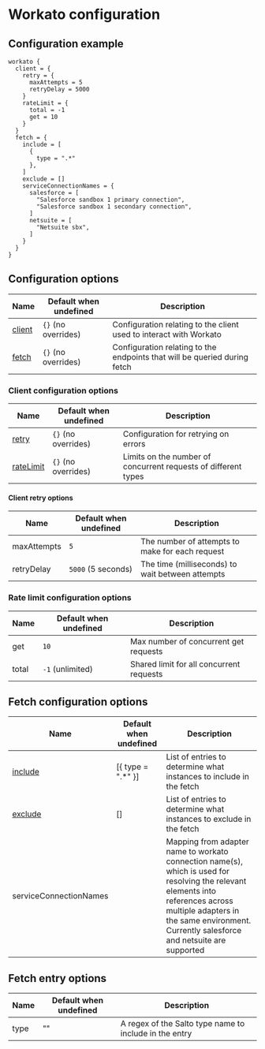 # Workato configuration
## Configuration example
```hcl
workato {
  client = {
    retry = {
      maxAttempts = 5
      retryDelay = 5000
    }
    rateLimit = {
      total = -1
      get = 10
    }
  }
  fetch = {
    include = [
      {
        type = ".*"
      },
    ]
    exclude = []
    serviceConnectionNames = {
      salesforce = [
        "Salesforce sandbox 1 primary connection",
        "Salesforce sandbox 1 secondary connection",
      ]
      netsuite = [
        "Netsuite sbx",
      ]
    }
  }
}
```

## Configuration options

| Name                                                     | Default when undefined        | Description
| ---------------------------------------------------------| ------------------------------| -----------
| [client](#client-configuration-options)                  | `{}` (no overrides)             | Configuration relating to the client used to interact with Workato
| [fetch](#fetch-configuration-options)                    | `{}` (no overrides)             | Configuration relating to the endpoints that will be queried during fetch

### Client configuration options

| Name                                                          | Default when undefined   | Description
|---------------------------------------------------------------|--------------------------|------------
| [retry](#retry-configuration-options)                         | `{}` (no overrides)      | Configuration for retrying on errors
| [rateLimit](#rate-limit-configuration-options)                | `{}` (no overrides)      | Limits on the number of concurrent requests of different types

#### Client retry options

| Name           | Default when undefined | Description
|----------------|------------------------|------------
| maxAttempts    | `5`                    | The number of attempts to make for each request
| retryDelay     | `5000` (5 seconds)     | The time (milliseconds) to wait between attempts

### Rate limit configuration options

| Name                                                        | Default when undefined                           | Description
| ------------------------------------------------------------| -------------------------------------------------| -----------
| get                                                         | `10`                                             | Max number of concurrent get requests
| total                                                       | `-1` (unlimited)                                 | Shared limit for all concurrent requests

## Fetch configuration options

| Name                                        | Default when undefined            | Description
|---------------------------------------------|-----------------------------------|------------
| [include](#fetch-entry-options)               | [{ type = ".*" }]                 | List of entries to determine what instances to include in the fetch
| [exclude](#fetch-entry-options)               | []                                | List of entries to determine what instances to exclude in the fetch
| serviceConnectionNames                      |                          | Mapping from adapter name to workato connection name(s), which is used for resolving the relevant elements into references across multiple adapters in the same environment. Currently salesforce and netsuite are supported

## Fetch entry options

| Name                                        | Default when undefined            | Description
|---------------------------------------------|-----------------------------------|------------
| type                                        | ""                                | A regex of the Salto type name to include in the entry
